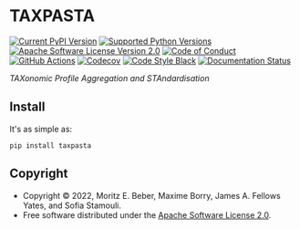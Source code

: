 # TAXPASTA

[![Current PyPI Version](https://img.shields.io/pypi/v/taxpasta.svg)](https://pypi.org/project/taxpasta/)
[![Supported Python Versions](https://img.shields.io/pypi/pyversions/taxpasta.svg)](https://pypi.org/project/taxpasta/)
[![Apache Software License Version 2.0](https://img.shields.io/pypi/l/taxpasta.svg)](https://www.apache.org/licenses/LICENSE-2.0)
[![Code of Conduct](https://img.shields.io/badge/Contributor%20Covenant-v2.0%20adopted-ff69b4.svg)](.github/CODE_OF_CONDUCT.md)
[![GitHub Actions](https://github.com/taxprofiler/taxpasta/workflows/CI-CD/badge.svg)](https://github.com/taxprofiler/taxpasta/workflows/CI-CD)
[![Codecov](https://codecov.io/gh/taxprofiler/taxpasta/branch/dev/graph/badge.svg)](https://codecov.io/gh/taxprofiler/taxpasta)
[![Code Style Black](https://img.shields.io/badge/code%20style-black-000000.svg)](https://github.com/ambv/black)
[![Documentation Status](https://readthedocs.org/projects/taxpasta/badge/?version=latest)](https://taxpasta.readthedocs.io/en/latest/?badge=latest)

_TAXonomic Profile Aggregation and STAndardisation_

## Install

It's as simple as:

```shell
pip install taxpasta
```

## Copyright

-   Copyright © 2022, Moritz E. Beber, Maxime Borry, James A. Fellows Yates, and Sofia Stamouli.
-   Free software distributed under the [Apache Software License
    2.0](https://www.apache.org/licenses/LICENSE-2.0).
